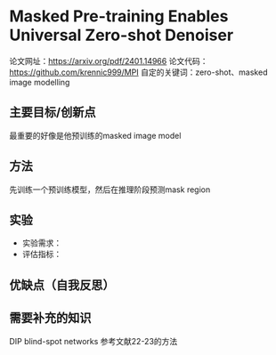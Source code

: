 # Masked Pre-training Enables Universal Zero-shot Denoiser
论文网址：https://arxiv.org/pdf/2401.14966
论文代码：https://github.com/krennic999/MPI
自定的关键词：zero-shot、masked image modelling

## 主要目标/创新点
最重要的好像是他预训练的masked image model

## 方法
先训练一个预训练模型，然后在推理阶段预测mask region

## 实验
- 实验需求：
- 评估指标：

## 优缺点（自我反思）

## 需要补充的知识
DIP
blind-spot networks
参考文献22-23的方法
